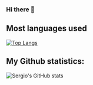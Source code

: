 ### Hi there 👋

## **Most languages used**
[![Top Langs](https://github-readme-stats.vercel.app/api/top-langs/?username=sercala97&layout=compact)](https://github.com/gabrielblancogarcia/github-readme-stats)


## **My Github statistics:**
![Sergio's GitHub stats](https://github-readme-stats.vercel.app/api?username=gabrielblancogarcia&count_private=true)


<!--
**gabrielblancogarcia/gabrielblancogarcia** is a ✨ _special_ ✨ repository because its `README.md` (this file) appears on your GitHub profile.

Here are some ideas to get you started:

- 🔭 I’m currently working on ...
- 🌱 I’m currently learning ...
- 👯 I’m looking to collaborate on ...
- 🤔 I’m looking for help with ...
- 💬 Ask me about ...
- 📫 How to reach me: ...
- 😄 Pronouns: ...
- ⚡ Fun fact: ...
-->
